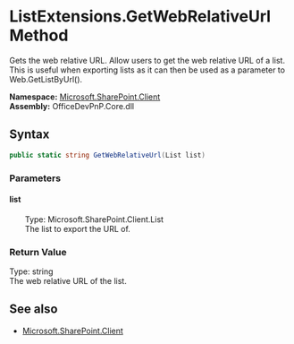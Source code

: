 # ListExtensions.GetWebRelativeUrl Method  
Gets the web relative URL. Allow users to get the web relative URL of a list. This is useful when exporting lists as it can then be used as a parameter to Web.GetListByUrl().  

**Namespace:** [Microsoft.SharePoint.Client](Microsoft.SharePoint.Client.md)  
**Assembly:** OfficeDevPnP.Core.dll  
## Syntax
```C#
public static string GetWebRelativeUrl(List list)
```
### Parameters
#### list  
&emsp;&emsp;Type: Microsoft.SharePoint.Client.List  
&emsp;&emsp;The list to export the URL of.  

### Return Value
Type: string  
The web relative URL of the list.

## See also
- [Microsoft.SharePoint.Client](Microsoft.SharePoint.Client.md)
